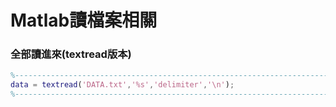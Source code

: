 # Matlab讀檔案相關

### 全部讀進來(textread版本)

```matlab
%-------------------------------------------------------------------------
data = textread('DATA.txt','%s','delimiter','\n');
%-------------------------------------------------------------------------
```
